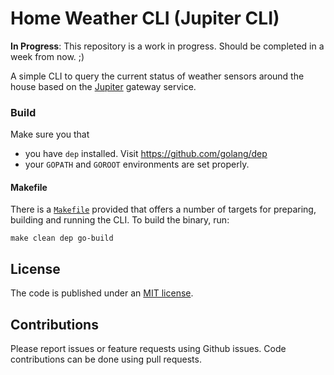 # Home Weather CLI (Jupiter CLI)

**In Progress**: This repository is a work in progress. Should be completed in a week from now. ;)

A simple CLI to query the current status of weather sensors around the house based on the 
[Jupiter](https://github.com/home-IoT/jupiter) gateway service.

### Build 

Make sure you that
* you have `dep` installed. Visit https://github.com/golang/dep 
* your `GOPATH` and `GOROOT` environments are set properly.

#### Makefile
There is a [`Makefile`](Makefile) provided that offers a number of targets for preparing, building and running the CLI. To build the binary, run:
```
make clean dep go-build
```

## License
The code is published under an [MIT license](LICENSE.md). 

## Contributions
Please report issues or feature requests using Github issues. Code contributions can be done using pull requests. 
